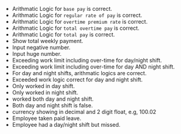 - Arithmatic Logic for `base pay` is correct.
- Arithmatic Logic for `regular rate of pay` is correct.
- Arithmatic Logic for `overtime premium rate` is correct.
- Arithmatic Logic for `total overtime pay` is correct.
- Arithmatic Logic for `total pay` is correct.
- Show total weekly payment.
- Input negative number.
- Input huge number.
- Exceeding work limit including over-time for day/night shift.
- Exceeding work limit including over-time for day AND night shift.
- For day and night shifts, arithmatic logics are correct.
- Exceeded work logic correct for day and night shift.
- Only worked in day shift.
- Only worked in night shift.
- worked both day and night shift.
- Both day and night shift is false.
- currency showing in decimal and 2 digit float, e.g, 100.02
- Employee taken paid leave.
- Employee had a day/night shift but missed.
